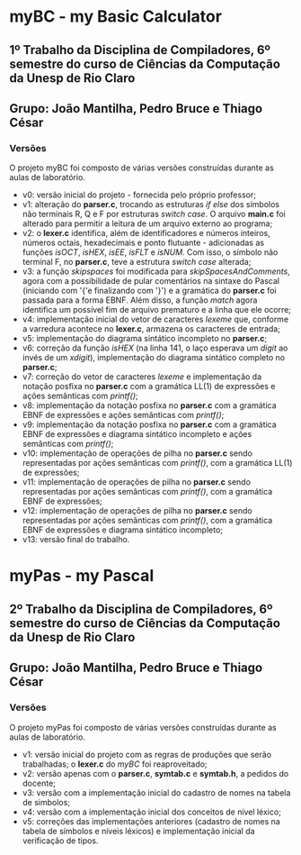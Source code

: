 # myBC - my Basic Calculator
## 1º Trabalho da Disciplina de Compiladores, 6º semestre do curso de Ciências da Computação da Unesp de Rio Claro
## Grupo: João Mantilha, Pedro Bruce e Thiago César 

### Versões
O projeto myBC foi composto de várias versões construídas durante as aulas de laboratório.
- v0: versão inicial do projeto - fornecida pelo próprio professor;
- v1: alteração do **parser.c**, trocando as estruturas *if else* dos símbolos não terminais R, Q e F por estruturas *switch case*. O arquivo **main.c** foi alterado para permitir a leitura de um arquivo externo ao programa; 
- v2: o **lexer.c** identifica, além de identificadores e números inteiros, números octais, hexadecimais e ponto flutuante - adicionadas as funções *isOCT*, *isHEX*, *isEE*, *isFLT* e *isNUM*. Com isso, o  símbolo não terminal F, no **parser.c**, teve a estrutura *switch case* alterada;
- v3: a função *skipspaces* foi modificada para *skipSpacesAndComments*, agora com a possibilidade de pular comentários na sintaxe do Pascal (iniciando com '{'e finalizando com '}') e a gramática do **parser.c** foi passada para a forma EBNF. Além disso, a função *match* agora identifica um possível fim de arquivo prematuro e a linha que ele ocorre;
- v4: implementação inicial do vetor de caracteres *lexeme* que, conforme a varredura acontece no **lexer.c**, armazena os caracteres de entrada;
- v5: implementação do diagrama sintático incompleto no **parser.c**;
- v6: correção da função *isHEX* (na linha 141, o laço esperava um *digit* ao invés de um *xdigit*), implementação do diagrama sintático completo no **parser.c**;
- v7: correção do vetor de caracteres *lexeme* e implementação da notação posfixa no **parser.c** com a gramática LL(1) de expressões e ações semânticas com *printf()*;
- v8: implementação da notação posfixa no **parser.c** com a gramática EBNF de expressões e ações semânticas com *printf()*;
- v9: implementação da notação posfixa no **parser.c** com a gramática EBNF de expressões e diagrama sintático incompleto e ações semânticas com *printf()*;
- v10: implementação de operações de pilha no **parser.c** sendo representadas por ações semânticas com *printf()*, com a gramática LL(1) de expressões;
- v11: implementação de operações de pilha no **parser.c** sendo representadas por ações semânticas com *printf()*, com a gramática EBNF de expressões;
- v12: implementação de operações de pilha no **parser.c** sendo representadas por ações semânticas com *printf()*, com a gramática EBNF de expressões e diagrama sintático incompleto;
- v13: versão final do trabalho.

# myPas - my Pascal
## 2º Trabalho da Disciplina de Compiladores, 6º semestre do curso de Ciências da Computação da Unesp de Rio Claro
## Grupo: João Mantilha, Pedro Bruce e Thiago César

### Versões
O projeto myPas foi composto de várias versões construídas durante as aulas de laboratório.
- v1: versão inicial do projeto com as regras de produções que serão trabalhadas; o **lexer.c** do *myBC* foi reaproveitado;
- v2: versão apenas com o **parser.c**, **symtab.c** e **symtab.h**, a pedidos do docente;
- v3: versão com a implementação inicial do cadastro de nomes na tabela de simbolos;
- v4: versão com a implementação inicial dos conceitos de nível léxico;
- v5: correções das implementações anteriores (cadastro de nomes na tabela de símbolos e níveis léxicos) e implementação inicial da verificação de tipos.
